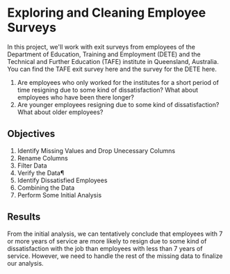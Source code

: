 # Exploring and Cleaning Employee Surveys

In this project, we'll work with exit surveys from employees of the Department of Education, Training and Employment (DETE) and the Technical and Further Education (TAFE) institute in Queensland, Australia. You can find the TAFE exit survey here and the survey for the DETE here.

1. Are employees who only worked for the institutes for a short period of time resigning due to some kind of dissatisfaction? What about employees who have been there longer?
2. Are younger employees resigning due to some kind of dissatisfaction? What about older employees?


## Objectives

1. Identify Missing Values and Drop Unecessary Columns
2. Rename Columns
3. Filter Data
4. Verify the Data¶
5. Identify Dissatisfied Employees
6. Combining the Data
7. Perform Some Initial Analysis

## Results
From the initial analysis, we can tentatively conclude that employees with 7 or more years of service are more likely to resign due to some kind of dissatisfaction with the job than employees with less than 7 years of service. However, we need to handle the rest of the missing data to finalize our analysis.
